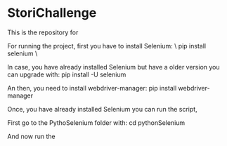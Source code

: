 # StoriChallenge

This is the repository for 


For running the project, first you have to install Selenium:
\ pip install selenium \

In case, you have already installed Selenium but have a older version you can upgrade with:
pip install -U selenium

An then, you need to install webdriver-manager:
pip install webdriver-manager

Once, you have already installed Selenium you can run the script,

First go to the PythoSelenium folder with: 
cd pythonSelenium

And now run the 

